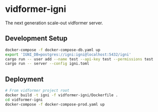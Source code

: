 # vidformer-igni

The next generation scale-out vidformer server.

## Development Setup

```bash
docker-compose -f docker-compose-db.yaml up
export 'IGNI_DB=postgres://igni:igni@localhost:5432/igni'
cargo run -- user add --name test --api-key test --permissions test
cargo run -- server --config igni.toml
```

## Deployment

```bash
# From vidformer project root
docker build -t igni -f vidformer-igni/Dockerfile .
cd vidformer-igni
docker-compose -f docker-compose-prod.yaml up
```